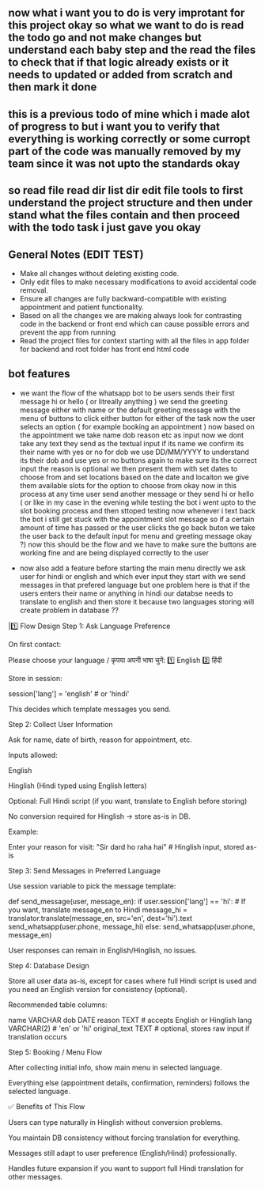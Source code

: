 ## now what i want you to do is very improtant for this project okay so what we want to do is read the todo go and not make changes but understand each baby step and the read the files to check that if that logic already exists or it needs to updated or added from scratch and then mark it done 
## this is a previous todo of mine which i made alot of progress to but i want you to verify that everything is working correctly or some curropt part of the code was manually removed by my team since it was not upto the standards okay 
## so read file read dir list dir edit file tools to first understand the project structure and then under stand what the files contain and then proceed with the todo task i just gave you okay 

## General Notes (EDIT TEST)
- Make all changes without deleting existing code.
- Only edit files to make necessary modifications to avoid accidental code removal.
- Ensure all changes are fully backward-compatible with existing appointment and patient functionality.
- Based on all the changes we are making always look for contrasting code in the backend or front end which   can cause possible errors and prevent the app from running
- Read the project files for context starting with all the files in app folder for backend and root folder has front end html code
 


## bot features

-   we want the flow of the whatsapp bot to be 
users sends their first message hi or hello ( or litreally anything )
we send the greeting message either with name or the default greeting message with the menu of buttons to click either button for either of the task 
now the user selects an option ( for example booking an appointment )
now based on the appointment we take name dob reason etc as input 
now we dont take any text they send as the textual input if its name we confirm its their name with yes or no 
for dob we use DD/MM/YYYY to understand its their dob and use yes or no buttons again to make sure its the correct input 
the reason is optional we then present them with set dates to choose from and set locations
based on the date and locaiton we give them available slots for the option to choose from okay
now in this process at any time user send another message or they send hi or hello ( or like in my case in the evening while testing the bot i went upto to the slot booking process and then sttoped testing now whenever i text back the bot i still get stuck with the appointment slot message so if a certain amount of time has passed or the user clicks the go back buton we take the user back to the default input for menu and greeting message okay ?)
now this should be the flow and we have to make sure the buttons are working fine and are being displayed correctly to the user 



- now also add a feature before starting the main menu directly we ask user for hindi or english and which ever input they start with we send messages in that prefered language but one problem here is that if the users enters their name or anything in hindi our databse needs to translate to english and then store it because two languages storing will create problem in database ??

|1️⃣ Flow Design
Step 1: Ask Language Preference

On first contact:

Please choose your language / कृपया अपनी भाषा चुनें:
1️⃣ English
2️⃣ हिंदी


Store in session:

session['lang'] = 'english'  # or 'hindi'


This decides which template messages you send.

Step 2: Collect User Information

Ask for name, date of birth, reason for appointment, etc.

Inputs allowed:

English

Hinglish (Hindi typed using English letters)

Optional: Full Hindi script (if you want, translate to English before storing)

No conversion required for Hinglish → store as-is in DB.

Example:

Enter your reason for visit:
"Sir dard ho raha hai"  # Hinglish input, stored as-is

Step 3: Send Messages in Preferred Language

Use session variable to pick the message template:

def send_message(user, message_en):
    if user.session['lang'] == 'hi':
        # If you want, translate message_en to Hindi
        message_hi = translator.translate(message_en, src='en', dest='hi').text
        send_whatsapp(user.phone, message_hi)
    else:
        send_whatsapp(user.phone, message_en)


User responses can remain in English/Hinglish, no issues.

Step 4: Database Design

Store all user data as-is, except for cases where full Hindi script is used and you need an English version for consistency (optional).

Recommended table columns:

name          VARCHAR
dob           DATE
reason        TEXT  # accepts English or Hinglish
lang          VARCHAR(2)  # 'en' or 'hi'
original_text TEXT  # optional, stores raw input if translation occurs

Step 5: Booking / Menu Flow

After collecting initial info, show main menu in selected language.

Everything else (appointment details, confirmation, reminders) follows the selected language.

✅ Benefits of This Flow

Users can type naturally in Hinglish without conversion problems.

You maintain DB consistency without forcing translation for everything.

Messages still adapt to user preference (English/Hindi) professionally.

Handles future expansion if you want to support full Hindi translation for other messages.